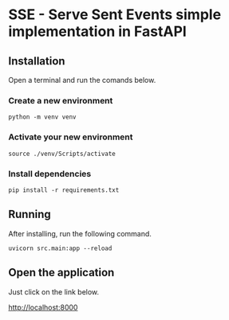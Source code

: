 # SSE - Serve Sent Events simple implementation in FastAPI

## Installation

Open a terminal and run the comands below.

### Create a new environment

```
python -m venv venv
```

### Activate your new environment

```
source ./venv/Scripts/activate
```

### Install dependencies

```
pip install -r requirements.txt
```

## Running

After installing, run the following command.

```
uvicorn src.main:app --reload
```

## Open the application

Just click on the link below.

[http://localhost:8000](http://localhost:8000)
